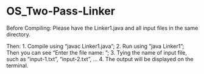 # OS_Two-Pass-Linker
Before Compiling:
	Please have the Linker1.java and all input files in the same directory. 

Then:
     1.	Compile using “javac Linker1.java”;
     2.	Run using ”java Linker1”;
	Then you can see “Enter the file name: ”;
     3.	Tying the name of input file, such as “input-1.txt”, “input-2.txt”, …
     4.	The output will be displayed on the terminal.
